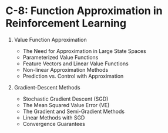 # C-8: Function Approximation in Reinforcement Learning

1. Value Function Approximation

    - The Need for Approximation in Large State Spaces
    - Parameterized Value Functions
    - Feature Vectors and Linear Value Functions
    - Non-linear Approximation Methods
    - Prediction vs. Control with Approximation

2. Gradient-Descent Methods
    - Stochastic Gradient Descent (SGD)
    - The Mean Squared Value Error (VE)
    - The Gradient and Semi-Gradient Methods
    - Linear Methods with SGD
    - Convergence Guarantees
